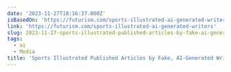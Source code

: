 ```yaml
---
date: '2023-11-27T18:16:37.000Z'
isBasedOn: 'https://futurism.com/sports-illustrated-ai-generated-writers'
link: 'https://futurism.com/sports-illustrated-ai-generated-writers'
slug: 2023-11-27-sports-illustrated-published-articles-by-fake-ai-generated-writers
tags:
  - ai
  - Media
title: 'Sports Illustrated Published Articles by Fake, AI-Generated Writers'
---
```



